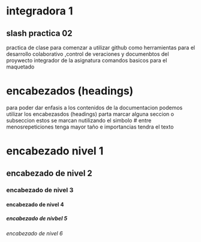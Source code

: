 # integradora 1
## slash practica 02
practica de clase para comenzar a utilizar github como herramientas para el desarrollo colaborativo ,control de veraciones y documenbtos del proywecto integrador de la asignatura 
comandos basicos para el maquetado
# encabezados (headings)
para poder  dar enfasis a los contenidos de la documentacion podemos utilizar los encabezasdos (headings) parta marcar alguna seccion o subseccion estos se marcan nutilizando el simbolo # entre menosrepeticiones tenga mayor taño e importancias tendra el texto
# encabezado nivel 1
## encabezado de nivel 2
### encabezado de nivel 3
#### encabezado de nivel 4
##### encabezado de nivbel 5
###### encabezado de nivel 6



